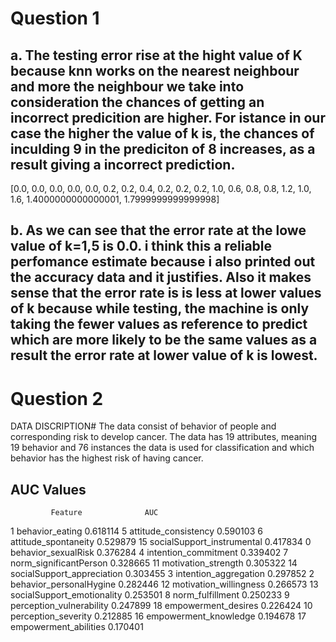 # Question 1
## a. The testing error rise at the hight value of K because knn works on the nearest neighbour and more the neighbour we take into consideration the chances of getting an incorrect predicition are higher. For istance in our case the higher the value of k is, the chances of  inculding 9 in the prediciton of 8 increases, as a result giving a incorrect prediction.


[0.0, 0.0, 0.0, 0.0, 0.0, 0.2, 0.2, 0.4, 0.2, 0.2, 0.2, 1.0, 0.6, 0.8, 0.8, 1.2, 1.0, 1.6, 1.4000000000000001, 1.7999999999999998]
## b. As we can see that the error rate at the lowe value of k=1,5 is 0.0. i think this a reliable perfomance estimate because i also printed out the accuracy data and it justifies. Also it makes sense that the error rate is is less at lower values of k because while testing, the machine is only taking the fewer values as reference to predict which are more likely to be the same values as a result the error rate at lower value of k is lowest.

# Question 2
 
DATA DISCRIPTION# 
The data consist of behavior of people and corresponding risk to develop cancer. The data has 19 attributes, meaning 19 behavior and 76 instances
the data is used for classification and which behavior has the highest risk of having cancer.
## AUC Values
             Feature              AUC 

1              behavior_eating  0.618114
5         attitude_consistency  0.590103
6         attitude_spontaneity  0.529879
15  socialSupport_instrumental  0.417834
0          behavior_sexualRisk  0.376284
4         intention_commitment  0.339402
7       norm_significantPerson  0.328665
11         motivation_strength  0.305322
14  socialSupport_appreciation  0.303455
3        intention_aggregation  0.297852
2      behavior_personalHygine  0.282446
12      motivation_willingness  0.266573
13  socialSupport_emotionality  0.253501
8             norm_fulfillment  0.250233
9     perception_vulnerability  0.247899
18         empowerment_desires  0.226424
10         perception_severity  0.212885
16       empowerment_knowledge  0.194678
17       empowerment_abilities  0.170401
